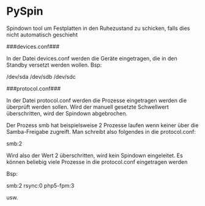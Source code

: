 # PySpin
Spindown tool um Festplatten in den Ruhezustand zu schicken, falls dies nicht automatisch geschieht


###devices.conf###

In der Datei devices.conf werden die Geräte eingetragen, die in den Standby versetzt werden wollen.
Bsp:

/dev/sda
/dev/sdb
/dev/sdc


###protocol.conf###

In der Datei protocol.conf werden die Prozesse eingetragen werden die überprüft werden sollen. Wird der manuell gesetzte
Schwellwert überschritten, wird der Spindown abgebrochen.

Der Prozess smb hat beispielsweise 2 Prozesse laufen wenn keiner über die Samba-Freigabe zugreift. Man schreibt also
folgendes in die protocol.conf:

smb:2

Wird also der Wert 2 überschritten, wird kein Spindown eingeleitet.
Es können beliebig viele Prozesse in die protocol.conf eingetragen werden

Bsp:

smb:2
rsync:0
php5-fpm:3


usw.
